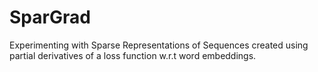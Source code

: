 # SparGrad

Experimenting with Sparse Representations of Sequences created using partial derivatives of a loss function w.r.t word embeddings.